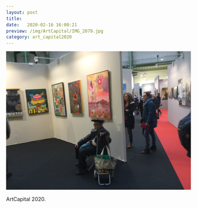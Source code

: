 ```yaml
---
layout: post
title:  
date:   2020-02-16 16:00:21
preview: /img/ArtCapital/IMG_2079.jpg
category: art_capital2020
---
```


![Picture 1](/img/ArtCapital/IMG_2079.jpg) 


ArtCapital 2020.


